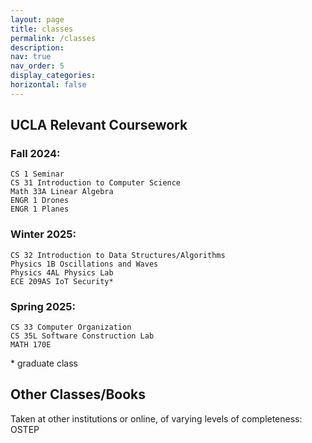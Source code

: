 ```yaml
---
layout: page
title: classes 
permalink: /classes
description: 
nav: true
nav_order: 5
display_categories: 
horizontal: false
---
```


## UCLA Relevant Coursework

### Fall 2024:
    CS 1 Seminar
    CS 31 Introduction to Computer Science
    Math 33A Linear Algebra
    ENGR 1 Drones
    ENGR 1 Planes

### Winter 2025:
    CS 32 Introduction to Data Structures/Algorithms
    Physics 1B Oscillations and Waves
    Physics 4AL Physics Lab
    ECE 209AS IoT Security*

### Spring 2025:
    CS 33 Computer Organization
    CS 35L Software Construction Lab
    MATH 170E

\* graduate class

## Other Classes/Books
Taken at other institutions or online, of varying levels of completeness:
    OSTEP
    